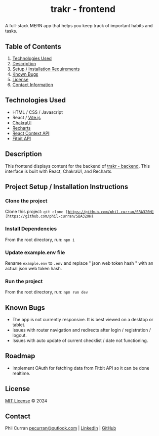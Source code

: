 # <p align="center">trakr - frontend</p>

A full-stack MERN app that helps you keep track of important habits and tasks.

## Table of Contents

1. [Technologies Used](#technologies)
2. [Description](#description)
3. [Setup / Installation Requirements](#setup)
4. [Known Bugs](#bugs)
5. [License](#license)
6. [Contact Information](#contact)

## Technologies Used <a id="technologies"></a>

- HTML / CSS / Javascript
- React / [Vite.js](https://vitejs.dev/)
- [ChakraUI](https://chakra-ui.com/)
- [Recharts](https://recharts.org/en-US/)
- [React Context API](https://react.dev/learn/managing-state#scaling-up-with-reducer-and-context)
- [Fitbit API](https://www.fitbit.com/dev)

## Description <a id="description"></a>

This frontend displays content for the backend of [trakr - backend](https://github.com/phil-curran/capstone-backend). This interface is built with React, ChakraUI, and Recharts.

## Project Setup / Installation Instructions <a id="setup"></a>

### Clone the project

Clone this project: <code>git clone [https://github.com/phil-curran/SBA320H](https://github.com/phil-curran/SBA320H)</code>

### Install Dependencies

From the root directory, run: <code>npm i</code>

### Update example.env file

Rename <code>example.env</code> to <code>.env</code> and replace " json web token hash " with an actual json web token hash.

### Run the project

From the root directory, run: <code>npm run dev</code>

## Known Bugs <a id="bugs"></a>

- The app is not currently responsive. It is best viewed on a desktop or tablet.
- Issues with router navigation and redirects after login / registration / logout.
- Issues with auto update of current checklist / date not functioning.

## Roadmap

- Implement OAuth for fetching data from Fitbit API so it can be done realtime.

## License <a id="license"></a>

[MIT License](https://opensource.org/licenses/MIT) © 2024

## Contact <a id="contact"></a>

Phil Curran [pecurran@outlook.com](mailto:pecurran@outlook.com) | [LinkedIn](https://www.linkedin.com/in/philcurran/) | [GitHub](https://github.com/phil-curran)
